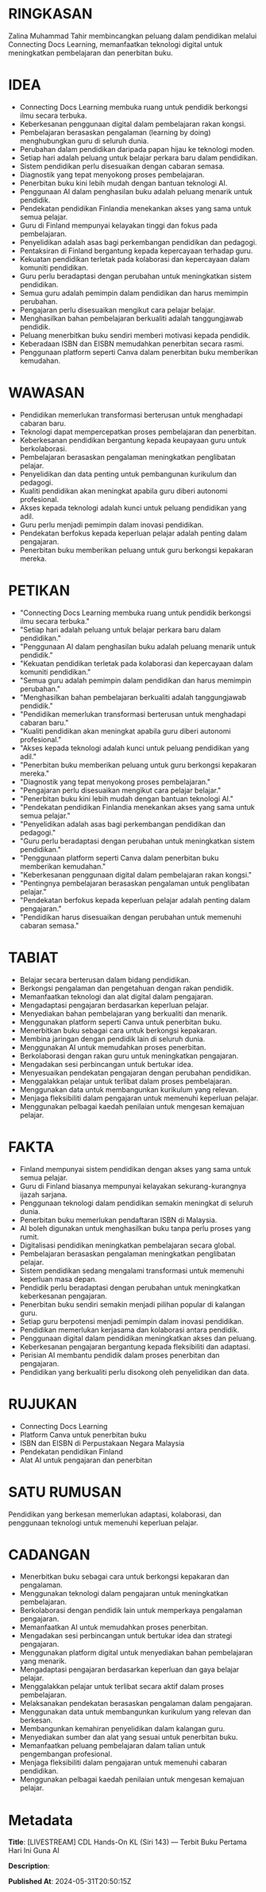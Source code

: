 # RINGKASAN
Zalina Muhammad Tahir membincangkan peluang dalam pendidikan melalui Connecting Docs Learning, memanfaatkan teknologi digital untuk meningkatkan pembelajaran dan penerbitan buku.

# IDEA
- Connecting Docs Learning membuka ruang untuk pendidik berkongsi ilmu secara terbuka.
- Keberkesanan penggunaan digital dalam pembelajaran rakan kongsi.
- Pembelajaran berasaskan pengalaman (learning by doing) menghubungkan guru di seluruh dunia.
- Perubahan dalam pendidikan daripada papan hijau ke teknologi moden.
- Setiap hari adalah peluang untuk belajar perkara baru dalam pendidikan.
- Sistem pendidikan perlu disesuaikan dengan cabaran semasa.
- Diagnostik yang tepat menyokong proses pembelajaran.
- Penerbitan buku kini lebih mudah dengan bantuan teknologi AI.
- Penggunaan AI dalam penghasilan buku adalah peluang menarik untuk pendidik.
- Pendekatan pendidikan Finlandia menekankan akses yang sama untuk semua pelajar.
- Guru di Finland mempunyai kelayakan tinggi dan fokus pada pembelajaran.
- Penyelidikan adalah asas bagi perkembangan pendidikan dan pedagogi.
- Pentaksiran di Finland bergantung kepada kepercayaan terhadap guru.
- Kekuatan pendidikan terletak pada kolaborasi dan kepercayaan dalam komuniti pendidikan.
- Guru perlu beradaptasi dengan perubahan untuk meningkatkan sistem pendidikan.
- Semua guru adalah pemimpin dalam pendidikan dan harus memimpin perubahan.
- Pengajaran perlu disesuaikan mengikut cara pelajar belajar.
- Menghasilkan bahan pembelajaran berkualiti adalah tanggungjawab pendidik.
- Peluang menerbitkan buku sendiri memberi motivasi kepada pendidik.
- Keberadaan ISBN dan EISBN memudahkan penerbitan secara rasmi.
- Penggunaan platform seperti Canva dalam penerbitan buku memberikan kemudahan.

# WAWASAN
- Pendidikan memerlukan transformasi berterusan untuk menghadapi cabaran baru.
- Teknologi dapat mempercepatkan proses pembelajaran dan penerbitan.
- Keberkesanan pendidikan bergantung kepada keupayaan guru untuk berkolaborasi.
- Pembelajaran berasaskan pengalaman meningkatkan penglibatan pelajar.
- Penyelidikan dan data penting untuk pembangunan kurikulum dan pedagogi.
- Kualiti pendidikan akan meningkat apabila guru diberi autonomi profesional.
- Akses kepada teknologi adalah kunci untuk peluang pendidikan yang adil.
- Guru perlu menjadi pemimpin dalam inovasi pendidikan.
- Pendekatan berfokus kepada keperluan pelajar adalah penting dalam pengajaran.
- Penerbitan buku memberikan peluang untuk guru berkongsi kepakaran mereka.

# PETIKAN
- "Connecting Docs Learning membuka ruang untuk pendidik berkongsi ilmu secara terbuka."
- "Setiap hari adalah peluang untuk belajar perkara baru dalam pendidikan."
- "Penggunaan AI dalam penghasilan buku adalah peluang menarik untuk pendidik."
- "Kekuatan pendidikan terletak pada kolaborasi dan kepercayaan dalam komuniti pendidikan."
- "Semua guru adalah pemimpin dalam pendidikan dan harus memimpin perubahan."
- "Menghasilkan bahan pembelajaran berkualiti adalah tanggungjawab pendidik."
- "Pendidikan memerlukan transformasi berterusan untuk menghadapi cabaran baru."
- "Kualiti pendidikan akan meningkat apabila guru diberi autonomi profesional."
- "Akses kepada teknologi adalah kunci untuk peluang pendidikan yang adil."
- "Penerbitan buku memberikan peluang untuk guru berkongsi kepakaran mereka."
- "Diagnostik yang tepat menyokong proses pembelajaran."
- "Pengajaran perlu disesuaikan mengikut cara pelajar belajar."
- "Penerbitan buku kini lebih mudah dengan bantuan teknologi AI."
- "Pendekatan pendidikan Finlandia menekankan akses yang sama untuk semua pelajar."
- "Penyelidikan adalah asas bagi perkembangan pendidikan dan pedagogi."
- "Guru perlu beradaptasi dengan perubahan untuk meningkatkan sistem pendidikan."
- "Penggunaan platform seperti Canva dalam penerbitan buku memberikan kemudahan."
- "Keberkesanan penggunaan digital dalam pembelajaran rakan kongsi."
- "Pentingnya pembelajaran berasaskan pengalaman untuk penglibatan pelajar."
- "Pendekatan berfokus kepada keperluan pelajar adalah penting dalam pengajaran."
- "Pendidikan harus disesuaikan dengan perubahan untuk memenuhi cabaran semasa."

# TABIAT
- Belajar secara berterusan dalam bidang pendidikan.
- Berkongsi pengalaman dan pengetahuan dengan rakan pendidik.
- Memanfaatkan teknologi dan alat digital dalam pengajaran.
- Mengadaptasi pengajaran berdasarkan keperluan pelajar.
- Menyediakan bahan pembelajaran yang berkualiti dan menarik.
- Menggunakan platform seperti Canva untuk penerbitan buku.
- Menerbitkan buku sebagai cara untuk berkongsi kepakaran.
- Membina jaringan dengan pendidik lain di seluruh dunia.
- Menggunakan AI untuk memudahkan proses penerbitan.
- Berkolaborasi dengan rakan guru untuk meningkatkan pengajaran.
- Mengadakan sesi perbincangan untuk bertukar idea.
- Menyesuaikan pendekatan pengajaran dengan perubahan pendidikan.
- Menggalakkan pelajar untuk terlibat dalam proses pembelajaran.
- Menggunakan data untuk membangunkan kurikulum yang relevan.
- Menjaga fleksibiliti dalam pengajaran untuk memenuhi keperluan pelajar.
- Menggunakan pelbagai kaedah penilaian untuk mengesan kemajuan pelajar.

# FAKTA
- Finland mempunyai sistem pendidikan dengan akses yang sama untuk semua pelajar.
- Guru di Finland biasanya mempunyai kelayakan sekurang-kurangnya ijazah sarjana.
- Penggunaan teknologi dalam pendidikan semakin meningkat di seluruh dunia.
- Penerbitan buku memerlukan pendaftaran ISBN di Malaysia.
- AI boleh digunakan untuk menghasilkan buku tanpa perlu proses yang rumit.
- Digitalisasi pendidikan meningkatkan pembelajaran secara global.
- Pembelajaran berasaskan pengalaman meningkatkan penglibatan pelajar.
- Sistem pendidikan sedang mengalami transformasi untuk memenuhi keperluan masa depan.
- Pendidik perlu beradaptasi dengan perubahan untuk meningkatkan keberkesanan pengajaran.
- Penerbitan buku sendiri semakin menjadi pilihan popular di kalangan guru.
- Setiap guru berpotensi menjadi pemimpin dalam inovasi pendidikan.
- Pendidikan memerlukan kerjasama dan kolaborasi antara pendidik.
- Penggunaan digital dalam pendidikan meningkatkan akses dan peluang.
- Keberkesanan pengajaran bergantung kepada fleksibiliti dan adaptasi.
- Perisian AI membantu pendidik dalam proses penerbitan dan pengajaran.
- Pendidikan yang berkualiti perlu disokong oleh penyelidikan dan data.

# RUJUKAN
- Connecting Docs Learning
- Platform Canva untuk penerbitan buku
- ISBN dan EISBN di Perpustakaan Negara Malaysia
- Pendekatan pendidikan Finland
- Alat AI untuk pengajaran dan penerbitan

# SATU RUMUSAN
Pendidikan yang berkesan memerlukan adaptasi, kolaborasi, dan penggunaan teknologi untuk memenuhi keperluan pelajar.

# CADANGAN
- Menerbitkan buku sebagai cara untuk berkongsi kepakaran dan pengalaman.
- Menggunakan teknologi dalam pengajaran untuk meningkatkan pembelajaran.
- Berkolaborasi dengan pendidik lain untuk memperkaya pengalaman pengajaran.
- Memanfaatkan AI untuk memudahkan proses penerbitan.
- Mengadakan sesi perbincangan untuk bertukar idea dan strategi pengajaran.
- Menggunakan platform digital untuk menyediakan bahan pembelajaran yang menarik.
- Mengadaptasi pengajaran berdasarkan keperluan dan gaya belajar pelajar.
- Menggalakkan pelajar untuk terlibat secara aktif dalam proses pembelajaran.
- Melaksanakan pendekatan berasaskan pengalaman dalam pengajaran.
- Menggunakan data untuk membangunkan kurikulum yang relevan dan berkesan.
- Membangunkan kemahiran penyelidikan dalam kalangan guru.
- Menyediakan sumber dan alat yang sesuai untuk penerbitan buku.
- Memanfaatkan peluang pembelajaran dalam talian untuk pengembangan profesional.
- Menjaga fleksibiliti dalam pengajaran untuk memenuhi cabaran pendidikan.
- Menggunakan pelbagai kaedah penilaian untuk mengesan kemajuan pelajar.

# Metadata
**Title**: [LIVESTREAM] CDL Hands-On KL (Siri 143) — Terbit Buku Pertama Hari Ini Guna AI

**Description**: 

**Published At**: 2024-05-31T20:50:15Z